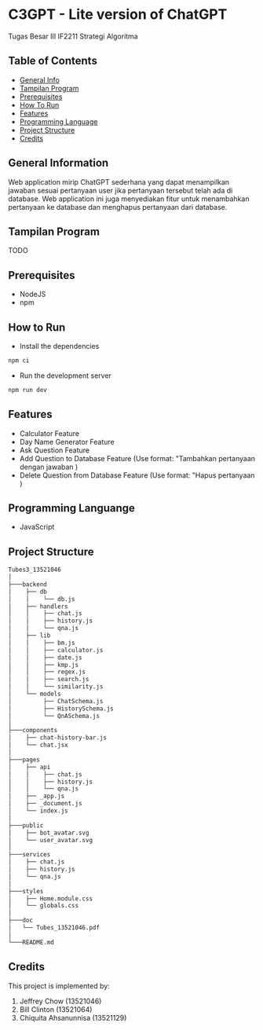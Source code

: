 # C3GPT - Lite version of ChatGPT

Tugas Besar III IF2211 Strategi Algoritma
<br />

## Table of Contents
* [General Info](#general-information)
* [Tampilan Program](#tampilan-program)
* [Prerequisites](#prerequisites)
* [How To Run](#how-to-run)
* [Features](#features)
* [Programming Language](#programming-language)
* [Project Structure](#project-structure)
* [Credits](#credits)

## General Information
Web application mirip ChatGPT sederhana yang dapat menampilkan jawaban sesuai pertanyaan user jika pertanyaan tersebut telah ada di database. Web application ini juga menyediakan fitur untuk menambahkan pertanyaan ke database dan menghapus pertanyaan dari database.

## Tampilan Program
TODO

## Prerequisites

- NodeJS
- npm

## How to Run

- Install the dependencies

```bash
npm ci
```

- Run the development server

```bash
npm run dev
```

## Features
- Calculator Feature
- Day Name Generator Feature
- Ask Question Feature
- Add Question to Database Feature (Use format: "Tambahkan pertanyaan <xxx> dengan jawaban <xxx>)
- Delete Question from Database Feature (Use format: "Hapus pertanyaan <xxx>)

## Programming Languange
* JavaScript

## Project Structure
```bash
Tubes3_13521046
│
├───backend
│    ├── db
│    │    └── db.js
│    ├── handlers
│    │    ├── chat.js
│    │    ├── history.js
│    │    └── qna.js
│    ├── lib
│    │    ├── bm.js
│    │    ├── calculator.js
│    │    ├── date.js
│    │    ├── kmp.js
│    │    ├── regex.js
│    │    ├── search.js
│    │    └── similarity.js
│    └── models
│         ├── ChatSchema.js
│         ├── HistorySchema.js
│         └── QnASchema.js
│
├───components
│    ├── chat-history-bar.js
│    └── chat.jsx
│
├───pages
│    ├── api
│    │    ├── chat.js
│    │    ├── history.js
│    │    └── qna.js
│    ├── _app.js
│    ├── _document.js
│    └── index.js
│
├───public
│    ├── bot_avatar.svg
│    └── user_avatar.svg
│
├───services
│    ├── chat.js
│    ├── history.js
│    └── qna.js
│
├───styles
│    ├── Home.module.css
│    └── globals.css
│
├───doc
│   └── Tubes_13521046.pdf
│
└───README.md
```

## Credits
This project is implemented by:
1. Jeffrey Chow (13521046)
2. Bill Clinton (13521064)
3. Chiquita Ahsanunnisa (13521129)
